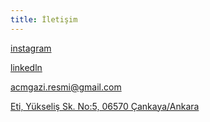 ```yaml
---
title: İletişim
---
```

[instagram](https://www.instagram.com/acmgazi/)

 [linkedln](https://www.linkedin.com/company/acmgazi/posts/?feedView=all)

 acmgazi.resmi@gmail.com

[Eti, Yükseliş Sk. No:5, 06570 Çankaya/Ankara](https://www.google.com/maps/place//data=!4m2!3m1!1s0x14d34efa2943c777:0x1c83699501e96360?sa=X&ved=1t:8290&ictx=111)
